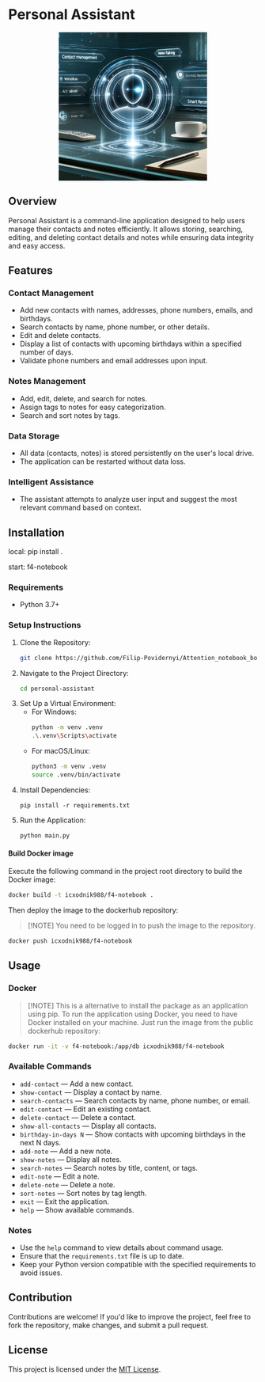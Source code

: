# Personal Assistant

<p align="center">
  <img align="center" src="./assets/thumbnail.webp" width="300" title="Project thumbnail" alt="project thumbnail">
</p>


## Overview

Personal Assistant is a command-line application designed to help users manage their contacts and notes efficiently. It allows storing, searching, editing, and deleting contact details and notes while ensuring data integrity and easy access.

## Features

### Contact Management

* Add new contacts with names, addresses, phone numbers, emails, and birthdays.
* Search contacts by name, phone number, or other details.
* Edit and delete contacts.
* Display a list of contacts with upcoming birthdays within a specified number of days.
* Validate phone numbers and email addresses upon input.

### Notes Management

* Add, edit, delete, and search for notes.
* Assign tags to notes for easy categorization.
* Search and sort notes by tags.

### Data Storage

* All data (contacts, notes) is stored persistently on the user's local drive.
* The application can be restarted without data loss.

### Intelligent Assistance

* The assistant attempts to analyze user input and suggest the most relevant command based on context.

## Installation
local:
pip install .

start:
f4-notebook
### Requirements

* Python 3.7+

### Setup Instructions

1. Clone the Repository:
    ```bash
    git clone https://github.com/Filip-Povidernyi/Attention_notebook_bot.git
    ```
2. Navigate to the Project Directory:
    ```bash
    cd personal-assistant
    ```
3. Set Up a Virtual Environment:
    * For Windows:
        ```bash
        python -m venv .venv
        .\.venv\Scripts\activate
        ```
    * For macOS/Linux:
        ```bash
        python3 -m venv .venv
        source .venv/bin/activate
        ```
4. Install Dependencies:
    ```
    pip install -r requirements.txt
    ```
5. Run the Application:
    ```bash
    python main.py
    ```

#### Build Docker image

Execute the following command in the project root directory to build the Docker image:
```bash
docker build -t icxodnik988/f4-notebook .
```

Then deploy the image to the dockerhub repository:
> [!NOTE] You need to be logged in to push the image to the repository.
```bash
docker push icxodnik988/f4-notebook
```


## Usage

### Docker

> [!NOTE] This is a alternative to install the package as an application using pip.
To run the application using Docker, you need to have Docker installed on your machine.
Just run the image from the public dockerhub repository:
```bash
docker run -it -v f4-notebook:/app/db icxodnik988/f4-notebook
```

### Available Commands

* `add-contact` — Add a new contact.
* `show-contact` — Display a contact by name.
* `search-contacts` — Search contacts by name, phone number, or email.
* `edit-contact` — Edit an existing contact.
* `delete-contact` — Delete a contact.
* `show-all-contacts` — Display all contacts.
* `birthday-in-days N` — Show contacts with upcoming birthdays in the next N days.
* `add-note` — Add a new note.
* `show-notes` — Display all notes.
* `search-notes` — Search notes by title, content, or tags.
* `edit-note` — Edit a note.
* `delete-note` — Delete a note.
* `sort-notes` — Sort notes by tag length.
* `exit` — Exit the application.
* `help` — Show available commands.

### Notes

* Use the `help` command to view details about command usage.
* Ensure that the `requirements.txt` file is up to date.
* Keep your Python version compatible with the specified requirements to avoid issues.

## Contribution

Contributions are welcome! If you'd like to improve the project, feel free to fork the repository, make changes, and submit a pull request.

## License

This project is licensed under the [MIT License](./LICENSE).